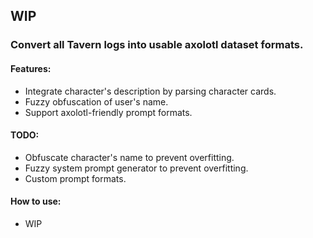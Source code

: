 ## WIP

### Convert all Tavern logs into usable axolotl dataset formats.

#### Features:

- Integrate character's description by parsing character cards.
- Fuzzy obfuscation of user's name.
- Support axolotl-friendly prompt formats.

#### TODO:

- Obfuscate character's name to prevent overfitting.
- Fuzzy system prompt generator to prevent overfitting.
- Custom prompt formats.

#### How to use:
- WIP